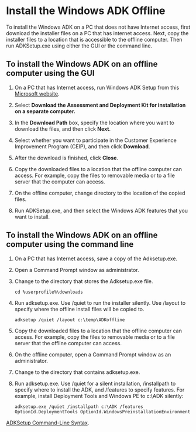 # Install the Windows ADK Offline

To install the Windows ADK on a PC that does not have Internet access, first download the installer files on a PC that has internet access. Next, copy the installer files to a location that is accessible to the offline computer. Then run ADKSetup.exe using either the GUI or the command line.

## To install the Windows ADK on an offline computer using the GUI
1. On a PC that has Internet access, run Windows ADK Setup from this [Microsoft website](https://developer.microsoft.com/en-us/windows/hardware/windows-assessment-deployment-kit).
2. Select **Download the Assessment and Deployment Kit for installation on a separate computer.**
3. In the **Download Path** box, specify the location where you want to download the files, and then click **Next**.
4. Select whether you want to participate in the Customer Experience Improvement Program (CEIP), and then click **Download**. 
5. After the download is finished, click **Close**.
6. Copy the downloaded files to a location that the offline computer can access.
    For example, copy the files to removable media or to a file server that the computer can access.

7. On the offline computer, change directory to the location of the copied files.
8. Run ADKSetup.exe, and then select the Windows ADK features that you want to install.

## To install the Windows ADK on an offline computer using the command line
1. On a PC that has Internet access, save a copy of the Adksetup.exe.
2. Open a Command Prompt window as administrator.
3. Change to the directory that stores the Adksetup.exe file.
        
    ```
    cd %userprofile%\downloads
    ```

4. Run adksetup.exe. Use /quiet to run the installer silently. Use /layout to specify where the offline install files will be copied to.

    ```
    adksetup /quiet /layout c:\temp\ADKoffline
    ```

5. Copy the downloaded files to a location that the offline computer can access.
    For example, copy the files to removable media or to a file server that the offline computer can access.
6. On the offline computer, open a Command Prompt window as an administrator.
7. Change to the directory that contains adksetup.exe.
8. Run adksetup.exe. Use /quiet for a silent installation, /installpath to specify where to install the ADK, and /features to specify features. For example, install Deployment Tools and Windows PE to c:\ADK silently: 

    ```
    adksetup.exe /quiet /installpath c:\ADK /features OptionId.DeploymentTools OptionId.WindowsPreinstallationEnvironment
    ```
    
[ADKSetup Command-Line Syntax](https://technet.microsoft.com/en-us/library/dn621910.aspx).